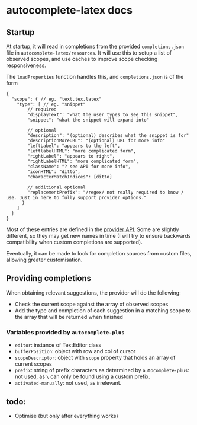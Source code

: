 # autocomplete-latex docs

## Startup
At startup, it will read in completions from the provided `completions.json` file in `autocomplete-latex/resources`. It will use this to setup a list of observed scopes, and use caches to improve scope checking responsiveness.

The `loadProperties` function handles this, and `completions.json` is of the form
```
{
  "scope": { // eg. "text.tex.latex"
    "type": [ // eg. "snippet"
        // required
        "displayText": "what the user types to see this snippet",
        "snippet": "what the snippet will expand into"

        // optional
        "description": "(optional) describes what the snippet is for"
        "descriptionMoreURL": "(optional) URL for more info"
        "leftLabel": "appears to the left",
        "leftlabelHTML": "more complicated form",
        "rightLabel": "appears to right",
        "rightLabelHTML": "more complicated form",
        "className": "? see API for more info",
        "iconHTML": "ditto",
        "characterMatchIndices": [ditto]

        // additional optional
        "replacementPrefix": "/regex/ not really required to know / use. Just in here to fully support provider options."
      }
    ]
  }
}
```
Most of these entries are defined in the [provider API](https://github.com/atom/autocomplete-plus/wiki/Provider-API#suggestions). Some are slightly different, so they may get new names in time (I will try to ensure backwards compatibility when custom completions are supported).

Eventually, it can be made to look for completion sources from custom files, allowing greater customisation.

## Providing completions
When obtaining relevant suggestions, the provider will do the following:
- Check the current scope against the array of observed scopes
- Add the type and completion of each suggestion in a matching scope to the array that will be returned when finished

### Variables provided by `autocomplete-plus`
- `editor`: instance of TextEditor class
- `bufferPosition`: object with row and col of cursor
- `scopeDescriptor`: object with `scope` property that holds an array of current scopes
- `prefix`: string of prefix characters as determined by `autocomplete-plus`: not used, as `\` can only be found using a custom prefix.
- `activated-manually`: not used, as irrelevant.


## todo:
- Optimise (but only after everything works)
